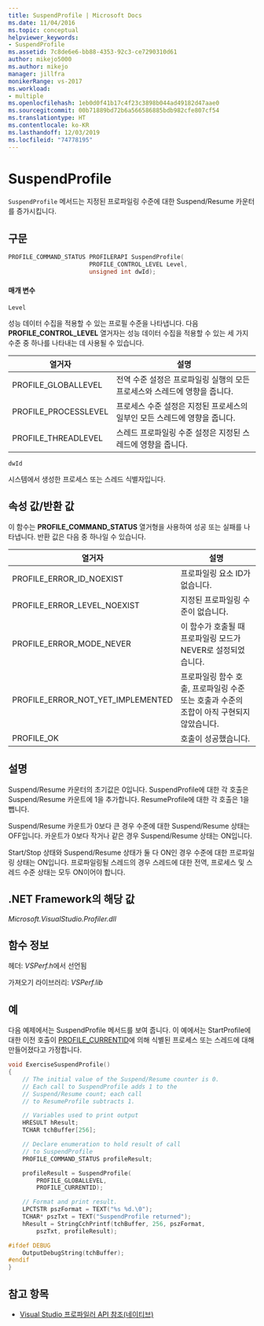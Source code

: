 ```yaml
---
title: SuspendProfile | Microsoft Docs
ms.date: 11/04/2016
ms.topic: conceptual
helpviewer_keywords:
- SuspendProfile
ms.assetid: 7c8de6e6-bb88-4353-92c3-ce7290310d61
author: mikejo5000
ms.author: mikejo
manager: jillfra
monikerRange: vs-2017
ms.workload:
- multiple
ms.openlocfilehash: 1eb0d0f41b17c4f23c3898b044ad49182d47aae0
ms.sourcegitcommit: 00b71889bd72b6a566586885bdb982cfe807cf54
ms.translationtype: HT
ms.contentlocale: ko-KR
ms.lasthandoff: 12/03/2019
ms.locfileid: "74778195"
---
```

# <a name="suspendprofile"></a>SuspendProfile
`SuspendProfile` 메서드는 지정된 프로파일링 수준에 대한 Suspend/Resume 카운터를 증가시킵니다.

## <a name="syntax"></a>구문

```cpp
PROFILE_COMMAND_STATUS PROFILERAPI SuspendProfile(
                       PROFILE_CONTROL_LEVEL Level,
                       unsigned int dwId);
```

#### <a name="parameters"></a>매개 변수
 `Level`

 성능 데이터 수집을 적용할 수 있는 프로필 수준을 나타냅니다. 다음 **PROFILE_CONTROL_LEVEL** 열거자는 성능 데이터 수집을 적용할 수 있는 세 가지 수준 중 하나를 나타내는 데 사용될 수 있습니다.

|열거자|설명|
|----------------|-----------------|
|PROFILE_GLOBALLEVEL|전역 수준 설정은 프로파일링 실행의 모든 프로세스와 스레드에 영향을 줍니다.|
|PROFILE_PROCESSLEVEL|프로세스 수준 설정은 지정된 프로세스의 일부인 모든 스레드에 영향을 줍니다.|
|PROFILE_THREADLEVEL|스레드 프로파일링 수준 설정은 지정된 스레드에 영향을 줍니다.|

 `dwId`

 시스템에서 생성한 프로세스 또는 스레드 식별자입니다.

## <a name="property-valuereturn-value"></a>속성 값/반환 값
 이 함수는 **PROFILE_COMMAND_STATUS** 열거형을 사용하여 성공 또는 실패를 나타냅니다. 반환 값은 다음 중 하나일 수 있습니다.

|열거자|설명|
|----------------|-----------------|
|PROFILE_ERROR_ID_NOEXIST|프로파일링 요소 ID가 없습니다.|
|PROFILE_ERROR_LEVEL_NOEXIST|지정된 프로파일링 수준이 없습니다.|
|PROFILE_ERROR_MODE_NEVER|이 함수가 호출될 때 프로파일링 모드가 NEVER로 설정되었습니다.|
|PROFILE_ERROR_NOT_YET_IMPLEMENTED|프로파일링 함수 호출, 프로파일링 수준 또는 호출과 수준의 조합이 아직 구현되지 않았습니다.|
|PROFILE_OK|호출이 성공했습니다.|

## <a name="remarks"></a>설명
 Suspend/Resume 카운터의 초기값은 0입니다. SuspendProfile에 대한 각 호출은 Suspend/Resume 카운트에 1을 추가합니다. ResumeProfile에 대한 각 호출은 1을 뺍니다.

 Suspend/Resume 카운트가 0보다 큰 경우 수준에 대한 Suspend/Resume 상태는 OFF입니다. 카운트가 0보다 작거나 같은 경우 Suspend/Resume 상태는 ON입니다.

 Start/Stop 상태와 Suspend/Resume 상태가 둘 다 ON인 경우 수준에 대한 프로파일링 상태는 ON입니다. 프로파일링될 스레드의 경우 스레드에 대한 전역, 프로세스 및 스레드 수준 상태는 모두 ON이어야 합니다.

## <a name="net-framework-equivalent"></a>.NET Framework의 해당 값
 *Microsoft.VisualStudio.Profiler.dll*

## <a name="function-information"></a>함수 정보
 헤더: *VSPerf.h*에서 선언됨

 가져오기 라이브러리: *VSPerf.lib*

## <a name="example"></a>예
 다음 예제에서는 SuspendProfile 메서드를 보여 줍니다. 이 예에서는 StartProfile에 대한 이전 호출이 [PROFILE_CURRENTID](../profiling/profile-currentid.md)에 의해 식별된 프로세스 또는 스레드에 대해 만들어졌다고 가정합니다.

```cpp
void ExerciseSuspendProfile()
{
    // The initial value of the Suspend/Resume counter is 0.
    // Each call to SuspendProfile adds 1 to the
    // Suspend/Resume count; each call
    // to ResumeProfile subtracts 1.

    // Variables used to print output
    HRESULT hResult;
    TCHAR tchBuffer[256];

    // Declare enumeration to hold result of call
    // to SuspendProfile
    PROFILE_COMMAND_STATUS profileResult;

    profileResult = SuspendProfile(
        PROFILE_GLOBALLEVEL,
        PROFILE_CURRENTID);

    // Format and print result.
    LPCTSTR pszFormat = TEXT("%s %d.\0");
    TCHAR* pszTxt = TEXT("SuspendProfile returned");
    hResult = StringCchPrintf(tchBuffer, 256, pszFormat,
        pszTxt, profileResult);

#ifdef DEBUG
    OutputDebugString(tchBuffer);
#endif
}
```

## <a name="see-also"></a>참고 항목
- [Visual Studio 프로파일러 API 참조(네이티브)](../profiling/visual-studio-profiler-api-reference-native.md)
